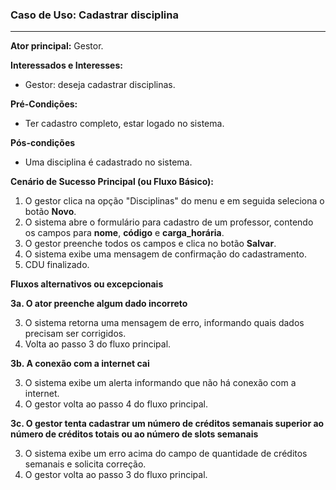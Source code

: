 ### Caso de Uso: Cadastrar disciplina
---
**Ator principal:** Gestor.

**Interessados e Interesses:**
- Gestor: deseja cadastrar disciplinas.

**Pré-Condições:**
- Ter cadastro completo, estar logado no sistema.

**Pós-condições**
- Uma disciplina é cadastrado no sistema.

**Cenário de Sucesso Principal (ou Fluxo Básico):**

1. O gestor clica na opção "Disciplinas" do menu e em seguida seleciona o botão **Novo**. 
2. O sistema abre o formulário para cadastro de um professor, contendo os campos para **nome**, **código** e **carga_horária**.
3. O gestor preenche todos os campos e clica no botão **Salvar**.
4. O sistema exibe uma mensagem de confirmação do cadastramento.
5. CDU finalizado.

**Fluxos alternativos ou excepcionais**

**3a. O ator preenche algum dado incorreto**

3. O sistema retorna uma mensagem de erro, informando quais dados precisam ser corrigidos.
4. Volta ao passo 3 do fluxo principal.

**3b. A conexão com a internet cai**

3. O sistema exibe um alerta informando que não há conexão com a internet.
4. O gestor volta ao passo 4 do fluxo principal.

**3c. O gestor tenta cadastrar um número de créditos semanais superior ao número de créditos totais ou ao número de slots semanais**

3. O sistema exibe um erro acima do campo de quantidade de créditos semanais e solicita correção.
4. O gestor volta ao passo 3 do fluxo principal.